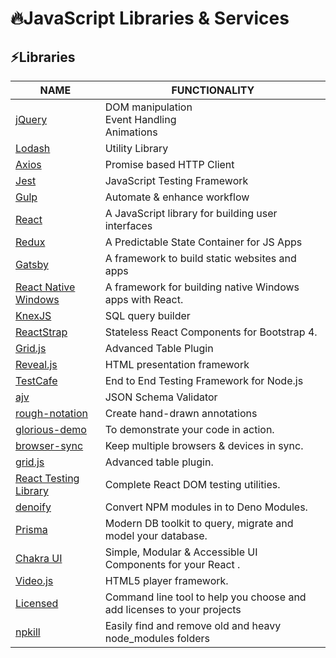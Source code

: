 # 🔥JavaScript Libraries & Services

## ⚡Libraries

| NAME                                                                              | FUNCTIONALITY                                                          |
|-----------------------------------------------------------------------------------|------------------------------------------------------------------------|
| [jQuery](https://jquery.com/)                                                     | DOM manipulation<br>Event Handling<br>Animations                       |
| [Lodash](https://lodash.com/)                                                     | Utility Library                                                        |
| [Axios](https://github.com/axios/axios)                                           | Promise based HTTP Client                                              |
| [Jest](https://jestjs.io/)                                                        | JavaScript Testing Framework                                           |
| [Gulp](https://gulpjs.com/)                                                       | Automate & enhance workflow                                            |
| [React](https://reactjs.org/)                                                     | A JavaScript library for building user interfaces                      |
| [Redux](https://redux.js.org/)                                                    | A Predictable State Container for JS Apps                              |
| [Gatsby](https://www.gatsbyjs.org/)                                               | A framework to build static websites and apps                          |
| [React Native Windows](https://microsoft.github.io/react-native-windows/)         | A framework for building native Windows apps with React.               |
| [KnexJS](http://knexjs.org/)                                                      | SQL query builder                                                      |
| [ReactStrap](https://github.com/reactstrap/reactstrap)                            | Stateless React Components for Bootstrap 4.                            |
| [Grid.js](https://gridjs.io/)                                                     | Advanced Table Plugin                                                  |
| [Reveal.js](https://github.com/hakimel/reveal.js)                                 | HTML presentation framework                                            |
| [TestCafe](https://github.com/DevExpress/testcafe)                                | End to End Testing Framework for Node.js                               |
| [ajv](https://github.com/ajv-validator/ajv)                                       | JSON Schema Validator                                                  |
| [rough-notation](https://github.com/rough-stuff/rough-notation)                   | Create hand-drawn annotations                                          |
| [glorious-demo](https://github.com/glorious-codes/glorious-demo)                  | To demonstrate your code in action.                                    |
| [browser-sync](https://github.com/Browsersync/browser-sync)                       | Keep multiple browsers & devices in sync.                              |
| [grid.js](https://github.com/grid-js/gridjs)                                      | Advanced table plugin.                                                 |
| [React Testing Library](https://github.com/testing-library/react-testing-library) | Complete React DOM testing utilities.                                  |
| [denoify](https://github.com/garronej/denoify)                                    | Convert NPM modules in to Deno Modules.                                |
| [Prisma](https://github.com/prisma/prisma)                                        | Modern DB toolkit to query, migrate and model your database.           |
| [Chakra UI](https://github.com/chakra-ui/chakra-ui)                               | Simple, Modular & Accessible UI Components for your React .            |
| [Video.js](https://videojs.com)                                                   | HTML5 player framework.                                                |
| [Licensed](https://github.com/plibither8/licensed)                                | Command line tool to help you choose and add licenses to your projects |
| [npkill](https://npkill.js.org)                                                   | Easily find and remove old and heavy node_modules folders              |
